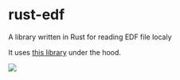 # rust-edf
A library written in Rust for reading EDF file localy

It uses [this library](https://github.com/mleprince/rust-edf-reader) under the hood.

[![](https://img.shields.io/crates/v/local-edf-reader.svg)](https://crates.io/crates/edf-reader)